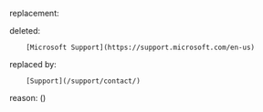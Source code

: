 replacement:

deleted:

		[Microsoft Support](https://support.microsoft.com/en-us)

replaced by:

		[Support](/support/contact/)

reason: ()

